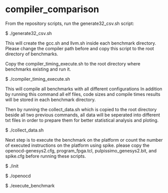 # compiler_comparison

From the repository scripts, run the generate32_csv.sh script:

   $ ./generate32_csv.sh

This will create the gcc.sh and llvm.sh inside each benchmark directory. Please change the compiler path before and copy this script to the root directory of benchmarks.

Copy the compiler_timing_execute.sh to the root directory where benchmarks existing and run it.

   $ ./compiler_timing_execute.sh

This will compile all benchmarks with all different configurations In addition by running this command all elf files, code sizes and compile times results will be stored in each benchmark directory.

Then by running the collect_data.sh which is copied to the root directory beside all two previous commands, all data will be seperated into different txt files in order to prepare them for better statistical analysis and ploting.

   $ ./collect_data.sh
   
   
Next step is to execute the benchmark on the platform or count the number of executed instructions on the platform using spike. please copy the openocd-genesys2.cfg, program_fpga.tcl, pulpissimo_genesys2.bit, and spike.cfg before running these scripts.

   $ ./init

   $ ./openocd

   $ ./execute_benchmark
